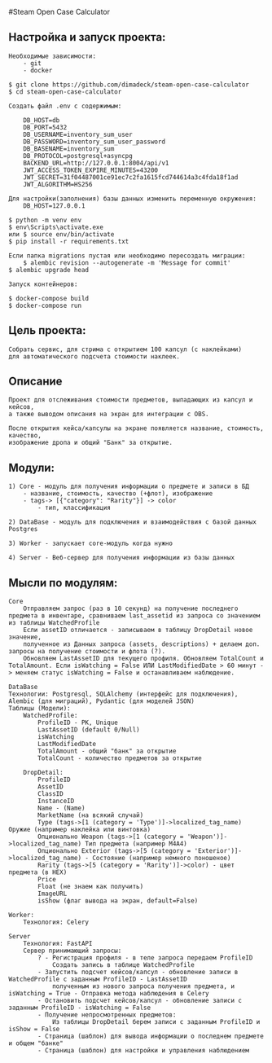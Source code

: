 #Steam Open Case Calculator

## Настройка и запуск проекта:

    Необходимые зависимости:
        - git
        - docker

    $ git clone https://github.com/dimadeck/steam-open-case-calculator
    $ cd steam-open-case-calculator

    Создать файл .env с содержимым:

        DB_HOST=db
        DB_PORT=5432
        DB_USERNAME=inventory_sum_user
        DB_PASSWORD=inventory_sum_user_password
        DB_BASENAME=inventory_sum
        DB_PROTOCOL=postgresql+asyncpg
        BACKEND_URL=http://127.0.0.1:8004/api/v1
        JWT_ACCESS_TOKEN_EXPIRE_MINUTES=43200
        JWT_SECRET=31f04487001ce91ec7c2fa1615fcd744614a3c4fda18f1ad
        JWT_ALGORITHM=HS256
    
    Для настройки(заполнения) базы данных изменить переменную окружения:
        DB_HOST=127.0.0.1
    
    $ python -m venv env
    $ env\Scripts\activate.exe 
    или $ source env/bin/activate
    $ pip install -r requirements.txt
        
    Если папка migrations пустая или необходимо пересоздать миграции:
        $ alembic revision --autogenerate -m 'Message for commit'
    $ alembic upgrade head 

    Запуск контейнеров:

    $ docker-compose build
    $ docker-compose run



## Цель проекта: 

    Собрать сервис, для стрима с открытием 100 капсул (с наклейками) 
    для автоматического подсчета стоимости наклеек. 


## Описание

    Проект для отслеживания стоимости предметов, выпадающих из капсул и кейсов, 
    а также выводом описания на экран для интеграции с OBS.

    После открытия кейса/капсулы на экране появляется название, стоимость, качество, 
    изображение дропа и общий "Банк" за открытие. 


## Модули:

    1) Core - модуль для получения информации о предмете и записи в БД
        - название, стоимость, качество (+флот), изображение 
        - tags-> [{"category": "Rarity"}] -> color
            - тип, классификация

    2) DataBase - модуль для подключения и взаимодействия с базой данных Postgres 

    3) Worker - запускает core-модуль когда нужно

    4) Server - Веб-сервер для получения информации из базы данных


## Мысли по модулям:

    Core
        Отправляем запрос (раз в 10 секунд) на получение последнего предмета в инвентаре, сравниваем last_assetid из запроса со значением из таблицы WatchedProfile
        Если assetID отличается - записываем в таблицу DropDetail новое значение, 
        полученное из Данных запроса (assets, descriptions) + делаем доп. запросы на получение стоимости и флота (?). 
        Обновляем LastAssetID для текущего профиля. Обновляем TotalCount и TotalAmount. Если isWatching = False ИЛИ LastModifiedDate > 60 минут -> меняем статус isWatching = False и останавливаем наблюдение.
        
    DataBase
    Технологии: Postgresql, SQLAlchemy (интерфейс для подключения), Alembic (для миграций), Pydantic (для моделей JSON)
    Таблицы (Модели):
        WatchedProfile:
            ProfileID - PK, Unique
            LastAssetID (default 0/Null)
            isWatching
            LastModifiedDate
            TotalAmount - общий "банк" за открытие
            TotalCount - количество предметов за открытие

        DropDetail:
            ProfileID
            AssetID
            ClassID
            InstanceID
            Name - (Name)
            MarketName (на всякий случай)
            Type (tags->[1 (category = 'Type')]->localized_tag_name) Оружие (например наклейка или винтовка)
            Опционально Weapon (tags->[1 (category = 'Weapon')]->localized_tag_name) Тип предмета (например М4А4)
            Опционально Exterior (tags->[5 (category = 'Exterior')]->localized_tag_name) - Состояние (например немного поношеное)
            Rarity (tags->[5 (category = 'Rarity')]->color) - цвет предмета (в HEX)
            Price
            Float (не знаем как получить)
            ImageURL
            isShow (флаг вывода на экран, default=False)

    Worker:
        Технология: Celery
    
    Server
        Технология: FastAPI
        Сервер принимающий запросы:
            ? - Регистрация профиля - в теле запроса передаем ProfileID
                Создать запись в таблице WatchedProfile
            - Запустить подсчет кейсов/капсул - обновление записи в WatchedProfile c заданным ProfileID - LastAssetID 
                полученным из нового запроса получения предмета, и isWatching = True - Отправка метода наблюдения в Celery
            - Остановить подсчет кейсов/капсул - обновление записи c заданным ProfileID - isWatching = False
            - Получение непросмотренных предметов: 
                Из таблицы DropDetail берем записи с заданным ProfileID и isShow = False
            - Страница (шаблон) для вывода информации о последнем предмете и общем "банке"
            - Страница (шаблон) для настройки и управления наблюдением